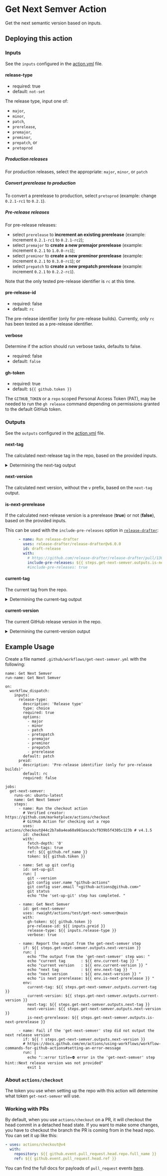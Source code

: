 # Get Next Semver Action

Get the next semantic version based on inputs.

## Deploying this action

### Inputs

See the `inputs` configured in the [action.yml](action.yml) file.

#### release-type

* required: true
* default: `not-set`

The release type, input one of: 
* `major`,
* `minor`,
* `patch`,
* `prerelease`,
* `premajor`,
* `preminor`,
* `prepatch`, or
* `pretoprod`

##### Production releases

For production releases, select the appropriate: `major`, `minor`, or `patch`

##### Convert prerelease to production

To convert a prerelease to production, select `pretoprod` (example: change `0.2.1-rc1` to `0.2.1`). 

##### Pre-release releases

For pre-release releases:
* select `prerelease` to **increment an existing prerelease** (example: increment `0.2.1-rc1` to `0.2.1-rc2`); 
* select `premajor` to **create a new premajor prerelease** (example: increment `0.2.1` to `1.0.0-rc1`);
* select `preminor` to **create a new preminor prerelease** (example: increment `0.2.1` to `0.3.0-rc1`); or 
* select `prepatch` to **create a new prepatch prerelease** (example: increment `0.2.1` to `0.2.2-rc1`). 

Note that the only tested pre-release identifier is `rc` at this time.

#### pre-release-id

* required: false
* default: `rc`

The pre-release identifier (only for pre-release builds). Currently, only `rc` has been tested as a pre-release identifier.

#### verbose

Determine if the action should run verbose tasks, defaults to false.
* required: false
* default: `false`

#### gh-token

* required: true
* default: `${{ github.token }}`

The `GITHUB_TOKEN` or a `repo` scoped Personal Access Token (PAT), may be needed to run the `gh release` command depending on permissions granted to the default GitHub token.


### Outputs

See the `outputs` configured in the [action.yml](action.yml) file.

#### next-tag

The calculated next-release tag in the repo, based on the provided inputs.

<details><summary>Determining the next-tag output</summary>

The `next-tag` output is currently determined using:
```bash
# Increment a PATCH version:
echo "${current-version}" | awk 'BEGIN{FS=OFS="."} {$3+=1} 1'
# Increment a MINOR version:
echo "${current-version}" | awk 'BEGIN{FS=OFS="."} {$2+=1;$3=0} 1'
# Increment a MAJOR version:
echo "${current-version}" | awk 'BEGIN{FS=OFS="."} {$1+=1;$2=0;$3=0} 1'
# Remove the prerelease ID '-rc':
echo "${current-version}" | awk 'BEGIN{FS=OFS="-rc"} { print $1 }'
# Increment a PRERELEASE '-rc' version:
echo "${current-version}" | awk 'BEGIN{FS=OFS="-rc"} {$2+=1} 1'
# Create a PREPATCH version:
echo "${current-version}" | awk 'BEGIN{FS=OFS="."} {$3+=1} 1' | awk 'BEGIN{FS=OFS="-rc"} {$2+=1} 1'
# Create a PREMINOR version:
echo "${current-version}" | awk 'BEGIN{FS=OFS="."} {$2+=1;$3=0} 1' | awk 'BEGIN{FS=OFS="-rc"} {$2+=1} 1'
# Create a PREMAJOR version:
echo "${current-version}" | awk 'BEGIN{FS=OFS="."} {$1+=1;$2=0;$3=0} 1' | awk 'BEGIN{FS=OFS="-rc"} {$2+=1} 1'
```

</details>


#### next-version

The calculated next version, without the `v` prefix, based on the `next-tag` output.


#### is-next-prerelease

If the calculated next-release version is a prerelease (**true**) or not (**false**), based on the provided inputs.

This can be used with the `include-pre-releases` option in [`release-drafter`](https://github.com/release-drafter/release-drafter):
```yml
      - name: Run release-drafter
        uses: release-drafter/release-drafter@v6.0.0
        id: draft-release
        with:
          # https://github.com/release-drafter/release-drafter/pull/1302
          include-pre-releases: ${{ steps.get-next-semver.outputs.is-next-prerelease }}
          #include-pre-releases: true
```

#### current-tag

The current tag from the repo. 

<details><summary>Determining the current-tag output</summary>

The `current-tag` output is currently determined using:
```bash
git describe --tags `git rev-list --tags --max-count=1`
```

</details>


#### current-version

The current GitHub release version in the repo. 

<details><summary>Determining the current-version output</summary>

The `current-version` output is currently determined using:
```bash
# for production: major, minor, patch releases
gh release list --exclude-drafts --exclude-pre-releases --limit 1 --json tagName | jq -r ".[].tagName"

# for pre-releases: prerelease, premajor, preminor, prepatch
gh release list --exclude-drafts --limit 1 --json tagName | jq -r ".[].tagName"
```

</details>



## Example Usage

Create a file named `.github/workflows/get-next-semver.yml` with the following:
```
name: Get Next Semver
run-name: Get Next Semver

on:
  workflow_dispatch:
    inputs:
      release-type:
        description: 'Release type'
        type: choice
        required: true
        options:
          - major
          - minor
          - patch
          - pretopatch
          - premajor
          - preminor
          - prepatch
          - prerelease
        default: patch
      preid:
        description: 'Pre-release identifier (only for pre-release builds)'
        default: rc
        required: false

jobs:
  get-next-semver:
    runs-on: ubuntu-latest
    name: Get Next Semver
    steps:
      - name: Run the checkout action
        # Verified creator: https://github.com/marketplace/actions/checkout
        # GitHub Action for checking out a repo
        uses: actions/checkout@44c2b7a8a4ea60a981eaca3cf939b5f4305c123b # v4.1.5
        id: checkout
        with:
          fetch-depth: '0'
          fetch-tags: true
          ref: ${{ github.ref_name }}
          token: ${{ github.token }}

      - name: Set up git config
        id: set-up-git
        run: |
          git --version
          git config user.name "github-actions"
          git config user.email "<github-actions@github.com>"
          git status
          echo "the 'set-up-git' step has completed. "

      - name: Get Next Semver
        id: get-next-semver
        uses: rwaight/actions/test/get-next-semver@main
        with:
          gh-token: ${{ github.token }}
          pre-release-id: ${{ inputs.preid }}
          release-type: ${{ inputs.release-type }}
          verbose: true

      - name: Report the output from the get-next-semver step
        if: ${{ steps.get-next-semver.outputs.next-version }}
        run: |
          echo "The output from the 'get-next-semver' step was: "
          echo "current tag       : ${{ env.current-tag }} "
          echo "current version   : ${{ env.current-version }} "
          echo "next tag          : ${{ env.next-tag }} "
          echo "next version      : ${{ env.next-version }} "
          echo "is next prerelease: ${{ env.is-next-prerelease }} "
        env:
          current-tag: ${{ steps.get-next-semver.outputs.current-tag }}
          current-version: ${{ steps.get-next-semver.outputs.current-version }}
          next-tag: ${{ steps.get-next-semver.outputs.next-tag }}
          next-version: ${{ steps.get-next-semver.outputs.next-version }}
          is-next-prerelease: ${{ steps.get-next-semver.outputs.is-next-prerelease }}

      - name: Fail if the 'get-next-semver' step did not output the next release version
        if: ${{ ! steps.get-next-semver.outputs.next-version }}
        # https://docs.github.com/en/actions/using-workflows/workflow-commands-for-github-actions#setting-an-error-message
        run: |
          echo "::error title=⛔ error in the 'get-next-semver' step hint::Next release version was not provided"
          exit 1

```

### About `actions/checkout`

The token you use when setting up the repo with this action will determine what token `get-next-semver` will use.  

### Working with PRs

By default, when you use `actions/checkout` on a PR, it will checkout the head commit in a detached head state.
If you want to make some changes, you have to checkout the branch the PR is coming from in the head repo.  
You can set it up like this:

```yaml
- uses: actions/checkout@v4
  with:
    repository: ${{ github.event.pull_request.head.repo.full_name }}
    ref: ${{ github.event.pull_request.head.ref }}
```

You can find the full docs for payloads of `pull_request` events [here](https://docs.github.com/en/developers/webhooks-and-events/webhooks/webhook-events-and-payloads#webhook-payload-example-32).

